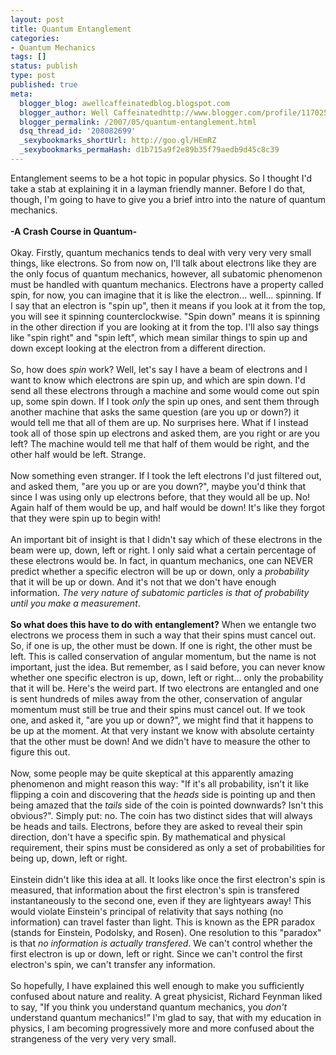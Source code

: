 ```yaml
---
layout: post
title: Quantum Entanglement
categories:
- Quantum Mechanics
tags: []
status: publish
type: post
published: true
meta:
  blogger_blog: awellcaffeinatedblog.blogspot.com
  blogger_author: Well Caffeinatedhttp://www.blogger.com/profile/11702561087478866823noreply@blogger.com
  blogger_permalink: /2007/05/quantum-entanglement.html
  dsq_thread_id: '208082699'
  _sexybookmarks_shortUrl: http://goo.gl/HEmRZ
  _sexybookmarks_permaHash: d1b715a9f2e89b35f79aedb9d45c8c39
---
```

Entanglement seems to be a hot topic in popular physics. So I thought I'd take a stab at explaining it in a layman friendly manner. Before I do that, though, I'm going to have to give you a brief intro into the nature of quantum mechanics.<br /><br /><span style="font-weight:bold;">-A Crash Course in Quantum-<br /></span><br />Okay. Firstly, quantum mechanics tends to deal with very very very small things, like electrons. So from now on, I'll talk about electrons like they are the only focus of quantum mechanics, however, all subatomic phenomenon must be handled with quantum mechanics. Electrons have a property called spin, for now, you can imagine that it is like the electron... well... spinning. If I say that an electron is "spin up", then it means if you look at it from the top, you will see it spinning counterclockwise. "Spin down" means it is spinning in the other direction if you are looking at it from the top. I'll also say things like "spin right" and "spin left", which mean similar things to spin up and down except looking at the electron from a different direction.<br /><br />So, how does <span style="font-style:italic;">spin </span>work? Well, let's say I have a beam of electrons and I want to know which electrons are spin up, and which are spin down. I'd send all these electrons through a machine and some would come out spin up, some spin down. If I took <span style="font-style:italic;">only</span> the spin up ones, and sent them through another machine that asks the same question (are you up or down?) it would tell me that all of them are up. No surprises here. What if I instead took all of those spin up electrons and asked them, are you right or are you left? The machine would tell me that half of them would be right, and the other half would be left. Strange.<br /><br />Now something even stranger. If I took the left electrons I'd just filtered out, and asked them, "are you up or are you down?", maybe you'd think that since I was using only up electrons before, that they would all be up. No! Again half of them would be up, and half would be down! It's like they forgot that they were spin up to begin with!<br /><br />An important bit of insight is that I didn't say which of these electrons in the beam were up, down, left or right. I only said what a certain percentage of these electrons would be. In fact, in quantum mechanics, one can NEVER predict whether a specific electron will be up or down, only a <span style="font-style:italic;">probability </span>that it will be up or down. And it's not that we don't have enough information. <span style="font-style:italic;">The very nature of subatomic particles is that of probability until you make a measurement</span>.<br /><br /><span style="font-weight:bold;">So what does this have to do with entanglement?</span> When we entangle two electrons we process them in such a way that their spins must cancel out. So, if one is up, the other must be down. If one is right, the other must be left. This is called conservation of angular momentum, but the name is not important, just the idea. But remember, as I said before, you can never know whether one specific electron is up, down, left or right... only the probability that it will be. Here's the weird part. If two electrons are entangled and one is sent hundreds of miles away from the other, conservation of angular momentum must still be true and their spins must cancel out. If we took one, and asked it, "are you up or down?", we might find that it happens to be up at the moment. At that very instant we know with absolute certainty that the other must be down! And we didn't have to measure the other to figure this out.<br /><br />Now, some people may be quite skeptical at this apparently amazing phenomenon and might reason this way: "If it's all probability, isn't it like flipping a coin and discovering that the <span style="font-style:italic;">heads</span> side is pointing up and then being amazed that the <span style="font-style:italic;">tails</span> side of the coin is pointed downwards? Isn't this obvious?". Simply put: no. The coin has two distinct sides that will always be heads and tails. Electrons, before they are asked to reveal their spin direction, don't have a specific spin. By mathematical and physical requirement, their spins must be considered as only a set of probabilities for being up, down, left or right.<br /><br />Einstein didn't like this idea at all. It looks like once the first electron's spin is measured, that information about the first electron's spin is transfered instantaneously to the second one, even if they are lightyears away! This would violate Einstein's principal of relativity that says nothing (no information) can travel faster than light. This is known as the EPR paradox (stands for Einstein, Podolsky, and Rosen). One resolution to this "paradox" is that <span style="font-style:italic;">no information is actually transfered</span>. We can't control whether the first electron is up or down, left or right. Since we can't control the first electron's spin, we can't transfer any information.<br /><br />So hopefully, I have explained this well enough to make you sufficiently confused about nature and reality. A great physicist, Richard Feynman liked to say, "If you think you understand quantum mechanics, you <span style="font-style:italic;">don't </span>understand quantum mechanics!<span style="font-style:italic;">"</span> I'm glad to say, that with my education in physics, I am becoming progressively more and more confused about the strangeness of the very very very small.<br /><a href="http://en.wikipedia.org/wiki/Nathan_Rosen" title="Nathan Rosen"></a><br /><span style="font-weight:bold;"></span>
